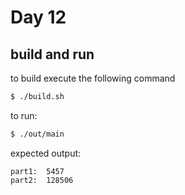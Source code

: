 # Day 12

## build and run
to build execute the following command

``` sh
$ ./build.sh
```

to run:

``` sh
$ ./out/main
```

expected output:

``` 
part1:	5457
part2:	128506
```
